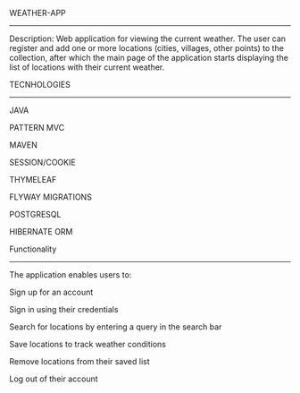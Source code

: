 WEATHER-APP
_____________________________________________________
Description: Web application for viewing the current weather. The user can register and add one or more locations (cities, villages, other points) to the collection, after which the main page of the application starts displaying the list of locations with their current weather.

TECNHOLOGIES
_____________________________________________________
JAVA 

PATTERN MVC

MAVEN

SESSION/COOKIE

THYMELEAF

FLYWAY MIGRATIONS

POSTGRESQL

HIBERNATE ORM

Functionality
____________________________________________________
The application enables users to:

Sign up for an account

Sign in using their credentials

Search for locations by entering a query in the search bar

Save locations to track weather conditions

Remove locations from their saved list

Log out of their account

